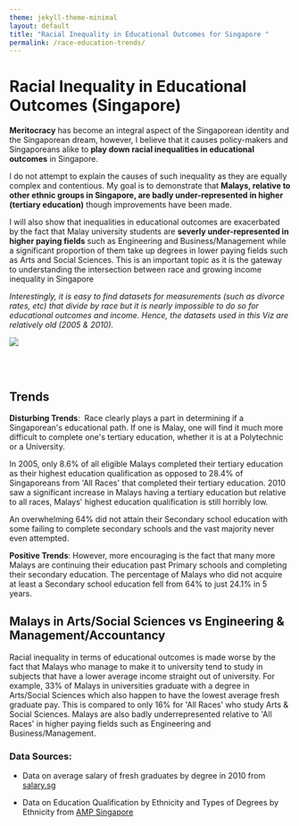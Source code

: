```yaml
---
theme: jekyll-theme-minimal
layout: default
title: "Racial Inequality in Educational Outcomes for Singapore "
permalink: /race-education-trends/
---
```



# Racial Inequality in Educational Outcomes (Singapore)

**Meritocracy** has become an integral aspect of the Singaporean identity and the Singaporean dream, however, I believe that it causes policy-makers and Singaporeans alike to **play down racial inequalities in educational outcomes** in Singapore. 

I do not attempt to explain the causes of such inequality as they are equally complex and contentious. My goal is to demonstrate that **Malays, relative to other ethnic groups in Singapore, are badly under-represented in higher (tertiary education)** though improvements have been made. 

I will also show that inequalities in educational outcomes are exacerbated by the fact that Malay university students are **severly under-represented in higher paying fields** such as Engineering and Business/Management while a significant proportion of them take up degrees in lower paying fields such as Arts and Social Sciences. This is an important topic as it is the gateway to understanding the intersection between race and growing income inequality in Singapore


*Interestingly, it is easy to find datasets for measurements (such as divorce rates, etc) that divide by race but it is nearly impossible to do so for educational outcomes and income. Hence, the datasets used in this Viz are relatively old (2005 & 2010).*


<html>
	<head>
		<title> Racial Inequality in Singapore</title>
	</head>
	<body> 
		<div class='tableauPlaceholder' id='viz1609897142921' style='position: relative'><noscript><a href='#'><img alt=' ' src='https:&#47;&#47;public.tableau.com&#47;static&#47;images&#47;Ra&#47;RacialInequalityinEducationalOutcomesSingapore&#47;Dashboard1&#47;1_rss.png' style='border: none' /></a></noscript><object class='tableauViz'  style='display:none;'><param name='host_url' value='https%3A%2F%2Fpublic.tableau.com%2F' /> <param name='embed_code_version' value='3' /> <param name='path' value='views&#47;RacialInequalityinEducationalOutcomesSingapore&#47;Dashboard1?:language=en&amp;:embed=y&amp;:display_count=y' /> <param name='toolbar' value='yes' /><param name='static_image' value='https:&#47;&#47;public.tableau.com&#47;static&#47;images&#47;Ra&#47;RacialInequalityinEducationalOutcomesSingapore&#47;Dashboard1&#47;1.png' /> <param name='animate_transition' value='yes' /><param name='display_static_image' value='yes' /><param name='display_spinner' value='yes' /><param name='display_overlay' value='yes' /><param name='display_count' value='yes' /><param name='language' value='en' /></object></div>                <script type='text/javascript'>                    var divElement = document.getElementById('viz1609897142921');                    var vizElement = divElement.getElementsByTagName('object')[0];                    if ( divElement.offsetWidth > 800 ) { vizElement.style.width='1229px';vizElement.style.height='3027px';} else if ( divElement.offsetWidth > 500 ) { vizElement.style.width='1229px';vizElement.style.height='3027px';} else { vizElement.style.width='100%';vizElement.style.height='1827px';}                     var scriptElement = document.createElement('script');                    scriptElement.src = 'https://public.tableau.com/javascripts/api/viz_v1.js';                    vizElement.parentNode.insertBefore(scriptElement, vizElement);                </script>
	</body>
</html>

<br><br>

## Trends

**Disturbing Trends**: 
Race clearly plays a part in determining if a Singaporean's educational path. If one is Malay, one will find it much more difficult to complete one's tertiary education, whether it is at a Polytechnic or a University. 

In 2005, only 8.6% of all eligible Malays completed their tertiary education as their highest education qualification as opposed to 28.4% of Singaporeans from 'All Races' that completed their tertiary education. 2010 saw a significant increase in Malays having a tertiary education but relative to all races, Malays' highest education qualification is still horribly low. 

An overwhelming 64% did not attain their Secondary school education with some failing to complete secondary schools and the vast majority never even attempted.

**Positive Trends**:
However, more encouraging is the fact that many more Malays are continuing their education past Primary schools and completing their secondary education. The percentage of Malays who did not acquire at least a Secondary school education fell from 64% to just 24.1% in 5 years.


## Malays in Arts/Social Sciences vs Engineering & Management/Accountancy

Racial inequality in terms of educational outcomes is made worse by the fact that Malays who manage to make it to university tend to study in subjects that have a lower average income straight out of university. For example, 33% of Malays in universities graduate with a degree in Arts/Social Sciences which also happen to have the lowest average fresh graduate pay. This is compared to only 16% for 'All Races' who study Arts & Social Sciences. Malays are also badly underrepresented relative to 'All Races' in higher paying fields such as Engineering and Business/Management.


### Data Sources:

- Data on average salary of fresh graduates by degree in 2010 from [salary.sg](https://www.salary.sg/2011/graduate-employment-survey-2010-published-2011/)


- Data on Education Qualification by Ethnicity and Types of Degrees by Ethnicity from [AMP Singapore](https://www.amp.org.sg/wp-content/uploads/2017/06/12-Section-9_Demographic-Study.pdf)

